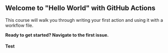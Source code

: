 ## Welcome to "Hello World" with GitHub Actions

This course will walk you through writing your first action and using it with a workflow file. 

**Ready to get started? Navigate to the first issue.**
#### Test
